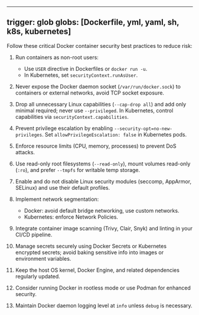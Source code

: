 
---
trigger: glob
globs: [Dockerfile, yml, yaml, sh, k8s, kubernetes]
---

Follow these critical Docker container security best practices to reduce risk:

  1. Run containers as non-root users:
     - Use `USER` directive in Dockerfiles or `docker run -u`.
     - In Kubernetes, set `securityContext.runAsUser`.
  
  2. Never expose the Docker daemon socket (`/var/run/docker.sock`) to containers or external networks, avoid TCP socket exposure.
  
  3. Drop all unnecessary Linux capabilities (`--cap-drop all`) and add only minimal required; never use `--privileged`.
     In Kubernetes, control capabilities via `securityContext.capabilities`.
  
  4. Prevent privilege escalation by enabling `--security-opt=no-new-privileges`.
     Set `allowPrivilegeEscalation: false` in Kubernetes pods.
  
  5. Enforce resource limits (CPU, memory, processes) to prevent DoS attacks.
  
  6. Use read-only root filesystems (`--read-only`), mount volumes read-only (`:ro`), and prefer `--tmpfs` for writable temp storage.
  
  7. Enable and do not disable Linux security modules (seccomp, AppArmor, SELinux) and use their default profiles.
  
  8. Implement network segmentation:
     - Docker: avoid default bridge networking, use custom networks.
     - Kubernetes: enforce Network Policies.
  
  9. Integrate container image scanning (Trivy, Clair, Snyk) and linting in your CI/CD pipeline.
  
  10. Manage secrets securely using Docker Secrets or Kubernetes encrypted secrets; avoid baking sensitive info into images or environment variables.
  
  11. Keep the host OS kernel, Docker Engine, and related dependencies regularly updated.
  
  12. Consider running Docker in rootless mode or use Podman for enhanced security.
  
  13. Maintain Docker daemon logging level at `info` unless `debug` is necessary.
